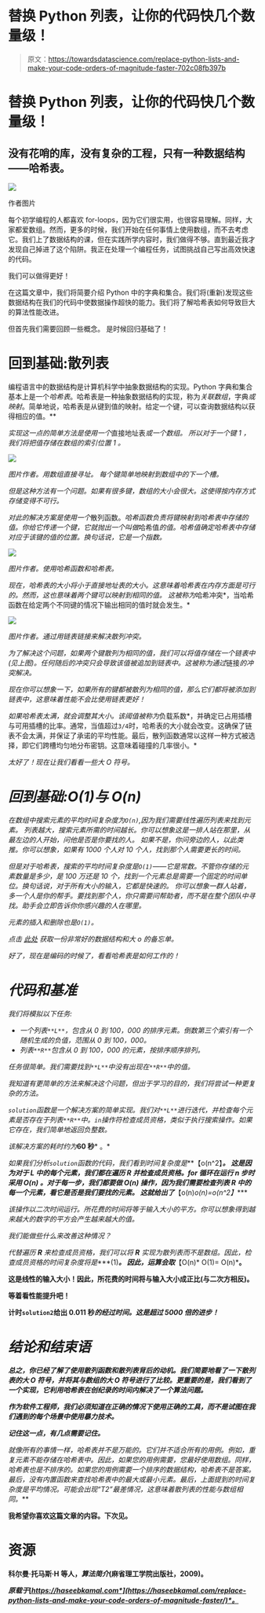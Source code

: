 # 替换 Python 列表，让你的代码快几个数量级！

> 原文：<https://towardsdatascience.com/replace-python-lists-and-make-your-code-orders-of-magnitude-faster-702c08fb397b>

# 替换 Python 列表，让你的代码快几个数量级！

## 没有花哨的库，没有复杂的工程，只有一种数据结构——哈希表。

![](img/13a7450414097a4c829c7f0ec8daad2e.png)

作者图片

每个初学编程的人都喜欢 for-loops，因为它们很实用，也很容易理解。同样，大家都爱数组。然而，更多的时候，我们开始在任何事情上使用数组，而不去考虑它。我们上了数据结构的课，但在实践所学内容时，我们做得不够。直到最近我才发现自己掉进了这个陷阱。我正在处理一个编程任务，试图挑战自己写出高效快速的代码。

我们可以做得更好！

在这篇文章中，我们将简要介绍 Python 中的字典和集合。我们将(重新)发现这些数据结构在我们的代码中使数据操作超快的能力。我们将了解哈希表如何导致巨大的算法性能改进。

但首先我们需要回顾一些概念。
是时候回归基础了！

# 回到基础:散列表

编程语言中的数据结构是计算机科学中抽象数据结构的实现。Python 字典和集合基本上是一个*哈希表*。哈希表是一种抽象数据结构的实现，称为*关联数组*，字典*或映射*。简单地说，哈希表是从键到值的映射。给定一个键，可以查询数据结构以获得相应的值。**

*实现这一点的简单方法是使用一个*直接地址表*或一个数组。
所以对于一个键 *1* ，我们将把值存储在数组的索引位置 *1* 。*

*![](img/2492fd91337f9efdd944f84d19afc70e.png)*

*图片作者。用数组直接寻址。
每个键简单地映射到数组中的下一个槽。*

*但是这种方法有一个问题。如果有很多键，数组的大小会很大。这使得按内存方式存储变得不可行。*

*对此的解决方案是使用一个*散列函数。*哈希函数负责将键映射到哈希表中存储的值。你给它传递一个键，它就抛出一个叫做*哈希值*的值。哈希值确定哈希表中存储对应于该键的值的位置。换句话说，它是一个指数。*

*![](img/909b3ce2f3c1fa538147c8cc56b280d4.png)*

*图片作者。使用哈希函数和哈希表。*

*现在，哈希表的大小将小于直接地址表的大小。这意味着哈希表在内存方面是可行的。然而，这也意味着两个键可以映射到相同的值。
这被称为*哈希冲突*，当哈希函数在给定两个不同键的情况下输出相同的值时就会发生。*

*![](img/08abe7d7b6451f051bf1a656433f2480.png)*

*图片作者。通过用链表链接来解决散列冲突。*

*为了解决这个问题，如果两个键散列为相同的值，我们可以将值存储在一个链表中(见上图)。任何随后的冲突只会导致该值被追加到链表中。这被称为通过*链接*的冲突解决。*

*现在你可以想象一下，如果所有的键都被散列为相同的值，那么它们都将被添加到链表中，这意味着性能不会比使用链表更好！*

*如果哈希表太满，就会调整其大小。该阈值被称为*负载系数*，并确定已占用插槽与可用插槽的比率。通常，当值超过`3/4`时，哈希表的大小就会改变。这确保了链表不会太满，并保证了承诺的平均性能。最后，散列函数通常以这样一种方式被选择，即它们跨槽均匀地分布密钥。这意味着碰撞的几率很小。*

*太好了！现在让我们看看一些大 O 符号。*

# *回到基础:O(1)与 O(n)*

*在数组中搜索元素的平均时间复杂度为`O(n)`,因为我们需要线性遍历列表来找到元素。
列表越大，搜索元素所需的时间越长。你可以想象这是一排人站在那里，从最左边的人开始，问他是否是你要找的人。
如果不是，你问旁边的人，以此类推。你可以想象，如果有 1000 个人对 10 个人，找到那个人需要更长的时间。*

*但是对于哈希表，搜索的平均时间复杂度是`O(1)`——它是常数。不管你存储的元素数量是多少，是 100 万还是 10 个，找到一个元素总是需要一个固定的时间单位。换句话说，对于所有大小的输入，它都是快速的。
你可以想象一群人站着，多一个人是你的帮手。要找到那个人，你只需要问帮助者，而不是在整个团队中寻找。助手会立即告诉你你感兴趣的人在哪里。*

*元素的插入和删除也是`O(1)`。*

**点击* [*此处*](https://www.bigocheatsheet.com/) *获取一份非常好的数据结构和大 o 的备忘单。**

*好了，现在是编码的时候了，看看哈希表是如何工作的！*

# *代码和基准*

*我们将模拟以下任务:*

*   *一个列表`**L**`，包含从 0 到 100，000 的排序元素。倒数第三个索引有一个随机生成的负值，范围从 0 到 100，000。*
*   *列表`**R**`包含从 0 到 100，000 的元素，按排序顺序排列。*

*任务很简单。我们需要找到`**L**`中没有出现在`**R**`中的值。*

*我知道有更简单的方法来解决这个问题，但出于学习的目的，我们将尝试一种更复杂的方法。*

*`solution`函数是一个解决方案的简单实现。我们对`**L**`进行迭代，并检查每个元素是否存在于列表`**R**`中。`in`操作符检查成员资格，类似于执行搜索操作。如果它存在，我们简单地返回负整数。*

*该解决方案的耗时约为***60 秒*** 。*

*如果我们分析`solution`函数的代码，我们看到时间复杂度是***【o(n^2】***。
这是因为对于 ***L*** 中的每个元素，我们都在遍历 ***R*** 并检查成员资格。for 循环在运行 ***n*** 步时采用 ***O(n)*** 。对于每一步，我们都要做 O(n) 操作，因为我们需要检查列表 ***R*** 中的每一个元素，看它是否是我们要找的元素。
这就给出了***【o(n)*o(n)=o(n^2】****

*该操作以二次时间运行。所花费的时间将等于输入大小的平方。你可以想象得到越来越大的数字的平方会产生越来越大的值。*

*我们能做些什么来改善这种情况？*

*代替遍历 ***R*** 来检查成员资格，我们可以将 ***R*** 实现为散列表而不是数组。因此，检查成员资格的时间复杂度将是****(1)***。
因此，运算会取***【O(n)* O(1)= O(n)***。**

**这是线性的输入大小！因此，所花费的时间将与输入大小成正比(与二次方相反)。**

**等着看性能提升吧！**

**计时`solution2`给出 0.011 秒*的经过时间。这是超过 5000 倍的进步！***

# ***结论和结束语***

***总之，你已经了解了使用散列函数和散列表背后的动机。我们简要地看了一下散列表的大 O 符号，并将其与数组的大 O 符号进行了比较。更重要的是，我们看到了一个实现，它利用哈希表在创纪录的时间内解决了一个算法问题。***

***作为软件工程师，我们必须知道在正确的情况下使用正确的工具，而不是试图在我们遇到的每个场景中使用暴力技术。***

***记住这一点，有几点需要记住。***

***就像所有的事情一样，哈希表并不是万能的。它们并不适合所有的用例。例如，重复元素不能存储在哈希表中。因此，如果您的用例需要，您最好使用数组。同样，哈希表也是不排序的。如果您的用例需要一个排序的数据结构，哈希表不是答案。最后，没有内置函数来查找哈希表中的最大或最小元素。最后，上面提到的时间复杂度是*平均情况*。可能会出现“T2”最差情况，这意味着散列表的性能与数组相同。***

**我希望你喜欢这篇文章的内容。下次见。**

# **资源**

**科尔曼·托马斯·H 等人，*算法简介*(麻省理工学院出版社，2009)。**

***原载于*[*https://haseebkamal.com*](https://haseebkamal.com/replace-python-lists-and-make-your-code-orders-of-magnitude-faster/)*。***